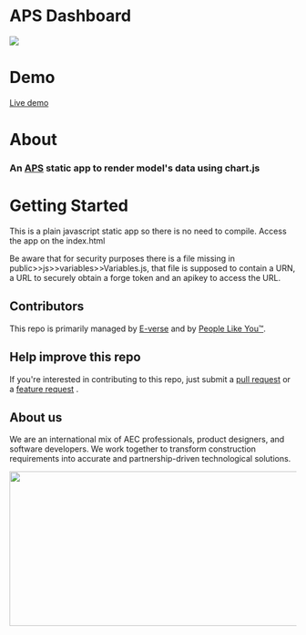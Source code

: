 # APS Dashboard

[<img src="https://user-images.githubusercontent.com/67430601/216076785-75f815b8-0288-4e95-9c57-0cbadafb5aaf.png">](https://github.com/EverseDevelopment/Snack.APS.StaticWebsite.Dashboard/wiki)
<br/>

# Demo
[Live demo](https://forgedashboard.e-verse.com/)

# About
<h3 align="left">An <a href="https://forge.autodesk.com/" target="_blank">APS</a> static app to render model's data using chart.js
<br/>

# Getting Started

This is a plain javascript static app so there is no need to compile. Access the app on the index.html

Be aware that for security purposes there is a file missing in public>>js>>variables>>Variables.js, that file is supposed to contain a URN, a URL to securely obtain a forge token and an apikey to access the URL.

## Contributors
This repo is primarily managed by [E-verse](https://www.e-verse.co/) and by [People Like You™](https://github.com/EverseDevelopment/Snack.APS.StaticWebsite.Dashboard/pulse).

## Help improve this repo
If you're interested in contributing to this repo, just submit a [pull request](https://github.com/EverseDevelopment/Snack.APS.StaticWebsite.Dashboard/pulls) or a [feature request](https://github.com/EverseDevelopment/Snack.APS.StaticWebsite.Dashboard/issues) .

## About us ##

We are an international mix of AEC professionals, product designers, and software developers. We work together to transform construction requirements into accurate and partnership-driven technological solutions.

<p align="center" width="100%">
    <a href="https://www.e-verse.com/">
    <img src="https://s3.amazonaws.com/everse.assets/e-verse_logo_no+slogan.jpg" width="732" height="271" align="center">
    </a>
</p>
